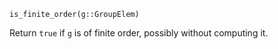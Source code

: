 ```
is_finite_order(g::GroupElem)
```

Return `true` if `g` is of finite order, possibly without computing it.
